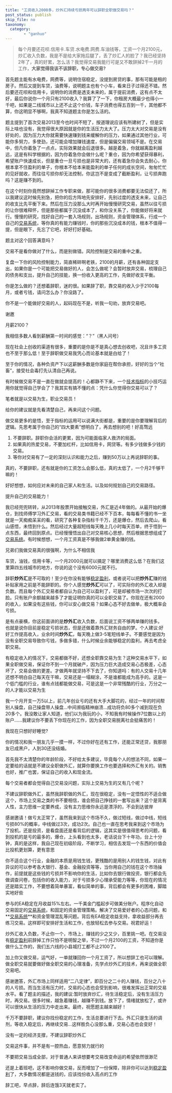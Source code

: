 ```yaml
---
title: "工资收入2000多，炒外汇持续亏损两年可以辞职全职做交易吗？"
post_status: publish
skip_file: no
taxonomy:
  category:
        - "ganhuo"
---
```


> 每个月要还花呗.信用卡.车贷.水电费.网费.车油钱等，工资一个月2100元，炒汇收入负数，我是不是给大家拖后腿了，丢了炒汇人的脸了？我已经坚持2年了，真的好累，怎么活？我觉得交易我能行可是又不敢辞掉2千一月的工作，**大家觉得我该不该辞职，专心做交易?**

首先题主能有水电费，网费等，说明住宿稳定，没提到房贷的事，那有可能是租的房子。然后又提到车贷，油费等，说明题主也有个小车，看来日子过得还不错。然后要还花呗和信用卡，说明你的消费是透支未来的，属于提前消费，这有点不太好，最后你说你一个月只有2100收入？我算了了一下，你租房大概最少也得小一千吧，如果是二线城市以上还不止这个价钱，车子消费也得五百到一千，其他都不算，你这明显不够啊，我真不知道题主你是怎么活的。

题主提到了首次交易2013至今也时间不短了，按道理说应该有所建树了，但是实际上啥也没有，我觉得很大原因就是你的生活压力太大了。压力太大对交易是没有好处的，因为压力大你就需要快速赚到钱来缓解你的压力，如果通过其他行业，可能你多努力，多使劲，还可能会增加赚钱速度，但是偏偏交易领域不是。在交易中，但凡你着急了一点点，实际效果就会后退很多。越是着急，你就越离盈利越远，这是有科学根据的，因为你着急你会做什么呢？重仓，因为你希望获得暴利，希望账户快速成长，但是重仓一旦亏损也是非常大的，还有着急你会失去耐心，你根本拿不住盈利的单子，你根本不给本来能盈利的单子任何的成长空间，匆匆忙忙的见好就收，而往往亏损你却无法控制，你这岂不是变成了截断盈利，让亏损奔跑吗？这是赚不到的。

在这个时刻你竟然想辞掉工作专职来做，那可能你的很多消费都要无法偿还了，所以我建议这时候先别急，把你的后方阵地先安排好，先别过度的透支未来，让自己的收支比先平衡下来。然后在压力没那么大时再开始慢慢研究交易，虽然以往亏损的让你很难释怀，但是那些都属于沉没成本了，和你没关系了，你能做好将来就行。慢慢的研究，找好自己的一套入场规则，出场规则，资金管理体系，行成一个自己的[交易系统](https://funstoutiao.com/encountered-large-retracement.html)，等你真的有能力赚钱时，你的那些沉没成本的钱，根本不值得一提，但是眼下，先忘了它吧，好好打好基础。

题主对这个回答满意吗？

交易不是看你做对了什么，而是别做错。风险控制是交易的重中之重。

复盘一下你的风险控制能力，简直稀碎啊老铁，2100的月薪，还有各种固定支出，如果你是一个可能把交易做好的人，会怎么做呢？会暂时放弃交易，梳理自己的债务和支出，提升自己的技能，换一份收入更高的工作，先做好收支平衡。

你是怎么做的？还想着辞职，迷的很。如果辞了职，靠交易的收入少于2100每月，或者亏钱，请问怎么办？你没路了。

你不是一个能做好交易的人，起码现在不是，听我一句劝，放弃交易吧。

谢邀

月薪2100？

我相信多数人看到薪酬第一时间的感觉：“？”（黑人问号）

现在社会上创收的渠道有很多，重要的是你是不是真心想去创收吧，况且许多工资也不至于那么低！至于辞职做交易我凭心而论基本就是白给了！

至于你的情况，各种负资产下以这薪酬多数是你家庭在帮你承担，好好的当个“社畜”，接受社会毒打先认清自己再说。

有时候做交易不是一直在做就会提高的！心都静不下来，一个[技术指标](https://funstoutiao.com/investment-portfolio.html)的小技巧运用你就觉得自己学会了？我其实有搞不懂的点：凭什么你觉得你交易可以了？

笔者就是以交易为生，职业交易员！

给你的建议就是先看清楚自己，再来问这个问题。

做交易更多的是悟，至于指标的运用可以说满大街都是，重要的是你要理解背后的逻辑。先思考属于你自己的“四大要素”想明白了，再去想别的吧！好高骛远

1. 不要辞职。辞职你会活的更累，因为可能面临家人救济的局面。
2. 如果真的热爱交易，不要加杠杆，比如信用卡，网贷等。有多少钱做多少钱的交易。
3. 等你对交易有了一定的深刻认识和能力之后，赚到50万以上再说辞职的事。

真的，不要辞职，还有就是你的工资怎么会那么低，真的太低了，一个月2千够干嘛的！

好好想想，如何应对未来的自己家人和生活。以及如何规划自己的交易路径。

提升自己的交易能力！

我已经兜兜转转，从2013年股票开始接触交易，外汇是近4年做的。从最开始的爆仓，到找师傅学习外汇交易，看的交易类书籍已经不下百本，每每看不懂的书一坐就是一天痴痴呆呆的看，研究了各种复杂指标千千万，还是爆仓，然后去爬山，看山感悟，未悟到什么。然后经过大量超短线每天晚上几小时每天百单，终于悟到一点东西，最终回到原点。已经慢慢悟出自己对交易核心思想，然后根据思想组成了[交易系统](https://funstoutiao.com/encountered-large-retracement.html)。有时候想想，一个月工资真是不够我做2单黄金赚的钱。

兄弟们我做交易真的很强啊，为什么不相信我

车贷，油钱，信用卡等，一个月2000元就可以搞定？哪里消费这么低？在我们这里算四五线城市的地方，你说的这个没有6000元就不行。

辞职**炒外汇**是不可取的！至少在你没有能够[稳定盈利](https://funstoutiao.com/conditions-for-stable-profit.html)，或者说可以把**炒外汇**赚的钱补贴家用之前是不能辞职的。你个人感觉**炒外汇**可以了，可实际你的外汇收入却是负数。而且每个外汇交易者都自认为自己可以盈利了，可是却被市场一次次的打脸。只有账户余额越来越多了才能证明你真的可以全职交易了。你现在还有2000的收入，如果没有这些钱，你可以安心做交易？如果心态不好去做单，极大概率会亏损。

是有点豪横，你这前面讲的是**炒外汇**收入负数，后面说工资不够两单赚的钱多。 也就是说你目前是稳定亏损状态，但是还做着靠外汇财务自由的梦。个人建议:好好工作提高收入，业余时间**炒外汇**，每天晚上做3-5笔短线单子。不要感觉是因为没有全职交易导致你亏钱，多做多错，什么时候业余能够稳定的盈利，再去考虑全职交易。

有稳定收入的情况下，交易都做不好，还想全职靠交易为生？这种交易水平下，如果全职做交易，保证你不到一个月就破产，因为压力巨大造成交易心态极差，心态坏了，交易会做的更差。才做两年就坚持不下去了，你知道吗：有的人交易十几年还想不明白自己每天在干嘛，交易还是一塌糊涂，不是谁都能成为高手的。这是一个低门槛的行业，谁有点钱都能做交易，可是这是一个非常残酷的行业，万分之一的人才能以交易为生

我一个月开支一万5以上，前几年创业亏的还有大手大脚花的，经过一年的时间帮别人操盘，自己操盘带人操盘…中间濒临精神崩溃…成功将负80多个减到现在负20多个。我没敢让家人知道，他们以为我玩的小，不知我有时候操作7位数以上的账户……我建议你不要丢下你现在的工作，因为全职交易脱离社会挺痛苦的！

我现在只想好好睡觉?

‌你的情况和我一朋友几乎一摸一样，不过你好在还有工作，还能正常还贷，我那朋友已成黑户，人到30还没结婚。

首先我不太清楚你的年龄阶段，不好给太多建议，毕竟每个人的想法不同，如果一定要给的话就是不建议全职做外汇，就算你要换工作也要选择和外汇有关的。销售也好，推广也罢，保证自己的收入和现金流。

每个交易者都会觉得自己交易没问题，实际上交易为生的又有几个呢？

不建议辞职做外汇，虽然我辞职做的外汇，现在很稳定，没有一定悟性的不适合做这个，市场上交易之类的书不要相信，谁会把自己挣钱的一套写出来？这个是背离人性，主力思维一定要养成，没有主力思维你永远是漂浮的，不会到达彼岸

感谢邀请！做亏太正常了，虽然我来到这个市场不久，做过短线，做过中线，短线亏损80%的概率，中线做过3次，成功2次。自己也一直在思考我来到这个市场为了投机，还是投资，是看盘面还是看背后的逻辑，这其实是很值得思考的问题，看到投机的是亏的最多的，爆仓，上头看到也太多，老话说台下十年功，台上十分钟，真的是这样，我自己现在初级阶段，不断学习，相信去发现一个东西的价值会比投机更划算，更有意思

你不适合这个行业，金融的本质是用钱生钱，更残酷的是用别人的钱生钱，对此有异议的可以参考各大银行、基金、金融投资等等，当你用自己的钱在这个市场操作，前提就是这些钱的亏损并不影响你的生活，比如你去银行做投资，银行都会先做调查问卷，包括你的收入能力，对于亏损多少心理承受能力等等，你现在的情况还是踏实工作，不要想着简单暴富，看似简单的事，背后都会有更多的困难，脚踏实地好些

参与的EA稳定在月收益15%左右。一千美金门槛起步可做美分账户。程序化自动交易固定的[交易系统](https://funstoutiao.com/encountered-large-retracement.html)，和固定的资金管理策略。解决了交易爱好者的心态问题，和**[交易系统](https://funstoutiao.com/encountered-large-retracement.html)**和资金管理混乱等问题。背后有EA稳定收益支持，拿收益部分再去练习交易。这样即可安排好生活和工作，也放轻松去参与交易。祝君好运！

炒外汇收入负数，不止你一个，市场上，赚钱的少之又少，百里挑一吧。在交易没有[稳定盈利](https://funstoutiao.com/conditions-for-stable-profit.html)前辞掉工作只怕不是明智之举，不过一个月2100的工资，不知道你是做什么工作的，我们五六线的小县城打工都不止2100了。

加上你又做交易，运气好，一单就赚回你一个月工资了，所以想辞工也可以理解。做全职交易就要做好做全职交易的心理准备，先学点炒外汇的技术，再来说做全职交易吧。

感谢邀答，外汇市场上同样适用“二八定律”，即百分之二十的人赚钱，百分之八十的人亏损。而当生活有压力时，交易的心态也会受到影响，很难发挥出正常的交易水平。看了题主的描述，我的建议:暂时放弃炒汇，待生活稳定后，没有生活压力时，再交易。很多时候，越急着赚钱，越赚不到钱。放下了，情绪就放松了，或许可以很快从生活的压力中走出来。最终，祝愿题主越来越好！

千万不要辞职，建议你找份稳定的工作，生活总要进行下去。外汇只是生活的调剂，等收入稳定后，再继续交易...这样胜负心没那么重，交易心态也会变好！

没有一定的经济支撑，不建议辞职炒外汇

交易这件事，并不是有一腔热血，愿意努力就行的

不要把交易当成全部，对于普通人来讲想要考交易改变命运的希望依然很渺茫

还是上着班吧，这不影响你做交易，反而增加了一份保障，除非你可以达到[稳定盈利](https://funstoutiao.com/conditions-for-stable-profit.html)了，大多数情况都是送钱的，应该找份收入高点的工作

辞工吧，早点辞，辞后连饿3天就老实了。

